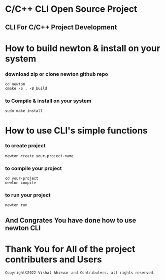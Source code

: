 # C/C++ CLI Open Source Project
## CLI For C/C++ Project Development

# How to build newton & install on your system
### download zip or clone newton github repo
```
cd newton
cmake -S . -B build
```
### to Compile & install on your system
```
sudo make install
```
# How to use CLI's simple functions
### to create project
```
newton create your-project-name
```
### to compile your project
```
cd your-project
newton compile
```
### to run your project
```
newton run
```
## And Congrates You have done how to use newton CLI
# Thank You for All of the project contributers and Users
```
Copyright©2022 Vishal Ahirwar and Contributers. all rights reserved.
```
